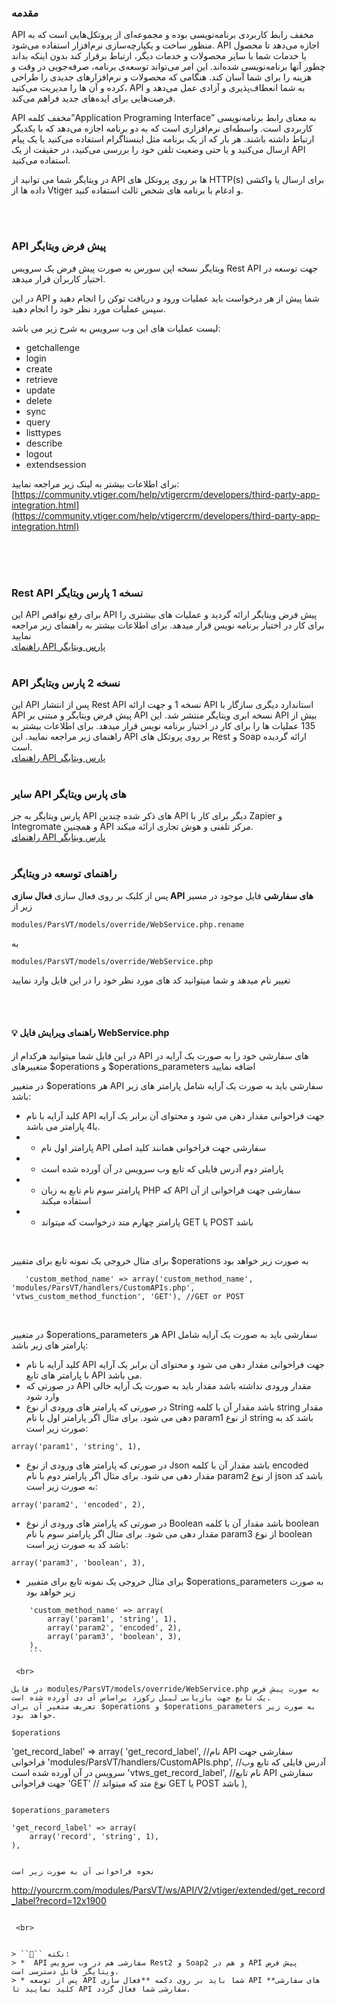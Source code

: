 ### مقدمه 
API مخفف رابط  کاربردی برنامه‌نویسی بوده و مجموعه‌ای از پروتکل‌هایی است که به منظور ساخت و یکپارچه‌سازی نرم‌افزار استفاده می‌شود. API اجازه می‌دهد تا محصول یا خدمات شما با سایر محصولات و خدمات دیگر، ارتباط برقرار کند بدون اینکه بداند چطور آنها برنامه‌نویسی شده‌اند. این امر می‌تواند توسعه‌ی برنامه، صرفه‌جویی در وقت و هزینه را برای شما آسان کند. هنگامی که محصولات و نرم‌افزارهای جدیدی را طراحی کرده و آن ها را مدیریت می‌کنید، API به شما انعطاف‌پذیری و آزادی عمل می‌دهد و فرصت‌هایی برای ایده‌های جدید فراهم می‌کند.

API مخفف کلمه”Application Programing Interface” به معنای رابط برنامه‌نویسی کاربردی است. واسطه‌ای نرم‌افزاری است که به دو برنامه اجازه می‌دهد که با یکدیگر ارتباط داشته باشند. هر بار که از یک برنامه مثل اینستاگرام استفاده می‌کنید یا یک پیام ارسال می‌کنید و یا حتی وضعیت تلفن خود را بررسی می‌کنید، در حقیقت از یک API استفاده می‌کنید.

در ویتایگر شما می توانید از API ها بر روی پروتکل های HTTP(s) برای ارسال یا واکشی داده ها از Vtiger و ادغام با برنامه های شخص ثالث استفاده کنید.

 <br>
 <br>
 
 ### API پیش فرض ویتایگر
ویتایگر نسخه اپن سورس به صورت پیش فرض یک سرویس Rest API جهت توسعه در اختیار کاربران قرار میدهد. 

در این API شما پیش از هر درخواست باید عملیات ورود و دریافت توکن را انجام دهید و سپس  عملیات مورد نظر خود را انجام دهید.

لیست عملیات های این وب سرویس به شرح زیر می باشد:

* getchallenge
* login
* create
* retrieve
* update
* delete
* sync
* query
* listtypes
* describe
* logout
* extendsession



برای اطلاعات بیشتر به لینک زیر مراجعه نمایید:
<br>
[https://community.vtiger.com/help/vtigercrm/developers/third-party-app-integration.html](https://community.vtiger.com/help/vtigercrm/developers/third-party-app-integration.html)
 <br>
 <br>
 
 
 <br>
 <br>

### Rest API نسخه 1 پارس ویتایگر
این API برای رفع نواقص API پیش فرض ویتایگر ارائه گردید و عملیات های بیشتری را برای کار در اختیار برنامه نویس قرار میدهد. برای اطلاعات بیشتر به راهنمای زیر مراجعه نمایید
<br>
[راهنمای API پارس ویتایگر](index.php?module=ParsVT&view=RestAPI&parent=Settings)
<br>
<br>

###  API نسخه 2 پارس ویتایگر
این API پس از انتشار Rest API نسخه 1 و جهت ارائه API استاندارد دیگری سازگار با API پیش فرض ویتایگر و مبتنی بر API نسخه ابری ویتایگر منتشر شد.  این API بیش از 135 عملیات ها را برای کار در اختیار برنامه نویس قرار میدهد. برای اطلاعات بیشتر به راهنمای زیر مراجعه نمایید.
این API بر روی پروتکل های Rest و Soap ارائه گردیده است.
<br>
[راهنمای API پارس ویتایگر](index.php?module=ParsVT&view=RestAPI&parent=Settings)
<br>
<br>


###  سایر API های پارس ویتایگر
پارس ویتایگر به جز API های ذکر شده چندین API دیگر برای کار با Zapier و Integromate و همچنین API مرکز تلفنی و هوش تجاری ارائه میکند.
<br>
[راهنمای API پارس ویتایگر](index.php?module=ParsVT&view=RestAPI&parent=Settings)
<br>
<br>


### راهنمای توسعه در ویتایگر
پس از کلیک بر روی فعال سازی **فعال سازی API های سفارشی** فایل موجود در مسیر زیر 
از
```
modules/ParsVT/models/override/WebService.php.rename
```

به 

```
modules/ParsVT/models/override/WebService.php
```
تغییر نام میدهد و شما میتوانید کد های مورد نظر خود را در این فایل وارد نمایید

 <br>
 <br>

#### 💡 راهنمای ویرایش فایل WebService.php
در این فایل شما میتوانید هرکدام از API های سفارشی خود را به صورت یک آرایه در متغییرهای $operations و $operations_parameters اضافه نمایید


در متغییر $operations هر API سفارشی باید به صورت یک آرایه شامل پارامتر های زیر باشد:

* کلید آرایه با نام API جهت فراخوانی مقدار دهی می شود و محتوای آن برابر یک آرایه با4 پارامتر می باشد. 
* * پارامتر اول نام API سفارشی جهت فراخوانی همانند کلید اصلی
* * پارامتر دوم آدرس فایلی که تابع وب سرویس در آن آورده شده است
* * پارامتر سوم نام تابع به زبان PHP که API سفارشی جهت فراخوانی از آن استفاده میکند
* * پارامتر چهارم متد درخواست که میتواند GET یا POST باشد
 <br>

برای مثال خروجی یک نمونه تابع برای متفییر $operations به صورت زیر خواهد بود

```
   'custom_method_name' => array('custom_method_name', 'modules/ParsVT/handlers/CustomAPIs.php', 'vtws_custom_method_function', 'GET'), //GET or POST
```


 <br>

در متغییر $operations_parameters هر API سفارشی باید به صورت یک آرایه شامل پارامتر های زیر باشد:

* کلید آرایه با نام API جهت فراخوانی مقدار دهی می شود و محتوای آن برابر یک آرایه با پارامتر های تابع API می باشد. 
* در صورتی که API مقدار ورودی نداشته باشد مقدار باید به صورت یک آرایه خالی وارد شود
* در صورتی که پارامتر های ورودی از نوع String باشد مقدار آن با کلمه string مقدار دهی می شود. برای مثال اگر پارامتر اول با نام param1 از نوع string باشد کد به صورت زیر است:
```
array('param1', 'string', 1),
```

* در صورتی که پارامتر های ورودی از نوع Json باشد مقدار آن با کلمه encoded مقدار دهی می شود. برای مثال اگر پارامتر دوم با نام param2 از نوع json باشد کد به صورت زیر است:
```
array('param2', 'encoded', 2),
```

* در صورتی که پارامتر های ورودی از نوع Boolean باشد مقدار آن با کلمه boolean مقدار دهی می شود. برای مثال اگر پارامتر سوم با نام param3 از نوع boolean باشد کد به صورت زیر است:
```
array('param3', 'boolean', 3),
```

* برای مثال خروجی یک نمونه تابع برای متفییر $operations_parameters به صورت زیر خواهد بود

```
    'custom_method_name' => array(
        array('param1', 'string', 1),
        array('param2', 'encoded', 2),
        array('param3', 'boolean', 3),
    ),
    ```

 <br>

در فایل modules/ParsVT/models/override/WebService.php به صورت پیش فرض یک تابع جهت بازیابی لیبل رکورد براساس آی دی آورده شده است.
تعریف متغیر آن برای $operations و $operations_parameters به صورت زیر خواهد بود.

$operations
```
  'get_record_label' => array(
      'get_record_label',  //نام API سفارشی جهت فراخوانی
      'modules/ParsVT/handlers/CustomAPIs.php',  //آدرس فایلی که تابع وب سرویس در آن آورده شده است
      'vtws_get_record_label', //نام تابع API سفارشی جهت فراخوانی
      'GET'  // نوع متد که میتواند GET یا POST باشد
     ),
```

$operations_parameters
```
    'get_record_label' => array(
        array('record', 'string', 1),
    ),
```

نحوه فراخوانی آن به صورت زیر است
```
http://yourcrm.com/modules/ParsVT/ws/API/V2/vtiger/extended/get_record_label?record=12x1900
```

 <br>


> ``📝`` نکته:
> *  API سفارشی هم در وب سرویس Rest2 و Soap2 و هم در API پیش فرض ویتایگر قابل دسترسی است.
> * پس از توسعه API شما باید بر روی دکمه **فعال سازی API های سفارشی** کلید نمایید تا API سفارشی شما فعال گردد.



